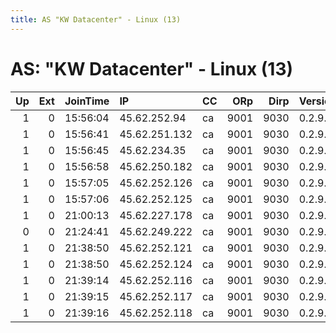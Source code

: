 ```yaml
---
title: AS "KW Datacenter" - Linux (13)
---
```


# AS: "KW Datacenter" - Linux (13)

|   Up |   Ext | JoinTime   | IP            | CC   |   ORp |   Dirp | Version   | Contact   | Nickname   |   eFamMembers |
|-----:|------:|:-----------|:--------------|:-----|------:|-------:|:----------|:----------|:-----------|--------------:|
|    1 |     0 | 15:56:04   | 45.62.252.94  | ca   |  9001 |   9030 | 0.2.9.13  | None      | Unnamed    |             1 |
|    1 |     0 | 15:56:41   | 45.62.251.132 | ca   |  9001 |   9030 | 0.2.9.13  | None      | Unnamed    |             1 |
|    1 |     0 | 15:56:45   | 45.62.234.35  | ca   |  9001 |   9030 | 0.2.9.13  | None      | Unnamed    |             1 |
|    1 |     0 | 15:56:58   | 45.62.250.182 | ca   |  9001 |   9030 | 0.2.9.13  | None      | Unnamed    |             1 |
|    1 |     0 | 15:57:05   | 45.62.252.126 | ca   |  9001 |   9030 | 0.2.9.13  | None      | Unnamed    |             1 |
|    1 |     0 | 15:57:06   | 45.62.252.125 | ca   |  9001 |   9030 | 0.2.9.13  | None      | Unnamed    |             1 |
|    1 |     0 | 21:00:13   | 45.62.227.178 | ca   |  9001 |   9030 | 0.2.9.13  | None      | Unnamed    |             1 |
|    0 |     0 | 21:24:41   | 45.62.249.222 | ca   |  9001 |   9030 | 0.2.9.13  | None      | Unnamed    |             1 |
|    1 |     0 | 21:38:50   | 45.62.252.121 | ca   |  9001 |   9030 | 0.2.9.13  | None      | Unnamed    |             1 |
|    1 |     0 | 21:38:50   | 45.62.252.124 | ca   |  9001 |   9030 | 0.2.9.13  | None      | Unnamed    |             1 |
|    1 |     0 | 21:39:14   | 45.62.252.116 | ca   |  9001 |   9030 | 0.2.9.13  | None      | Unnamed    |             1 |
|    1 |     0 | 21:39:15   | 45.62.252.117 | ca   |  9001 |   9030 | 0.2.9.13  | None      | Unnamed    |             1 |
|    1 |     0 | 21:39:16   | 45.62.252.118 | ca   |  9001 |   9030 | 0.2.9.13  | None      | Unnamed    |             1 |
